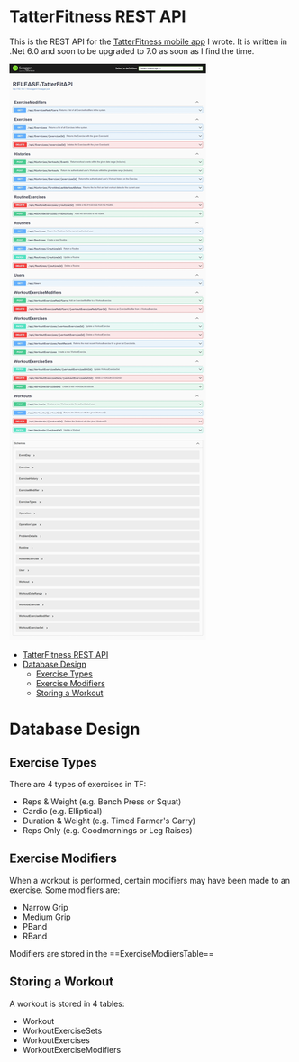 # TatterFitness REST API
This is the REST API for the [TatterFitness mobile app](https://github.com/ChristopherPope/tatter-fitness-mobile) I wrote. It is written in .Net 6.0 and soon to be upgraded to 7.0 as soon as I find the time.

<img src="/SwaggerUI.jpeg"></img>

- [TatterFitness REST API](#tatterfitness-rest-api)
- [Database Design](#database-design)
  - [Exercise Types](#exercise-types)
  - [Exercise Modifiers](#exercise-modifiers)
  - [Storing a Workout](#storing-a-workout)




# Database Design

## Exercise Types
There are 4 types of exercises in TF:
- Reps & Weight (e.g. Bench Press or Squat)
- Cardio (e.g. Elliptical)
- Duration & Weight (e.g. Timed Farmer's Carry)
- Reps Only (e.g. Goodmornings or Leg Raises)

## Exercise Modifiers
When a workout is performed, certain modifiers may have been made to an exercise. Some modifiers are:
- Narrow Grip
- Medium Grip
- PBand
- RBand

Modifiers are stored in the ==ExerciseModiiersTable==

## Storing a Workout
A workout is stored in 4 tables:
- Workout
- WorkoutExerciseSets
- WorkoutExercises
- WorkoutExerciseModifiers